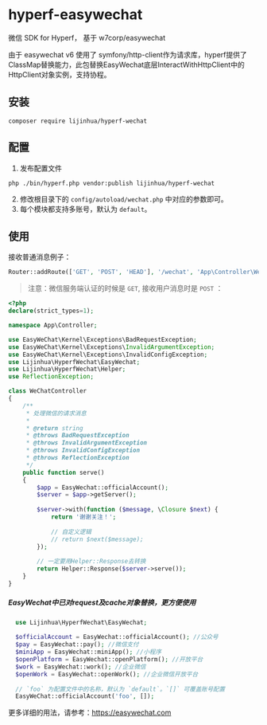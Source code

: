 # hyperf-easywechat

微信 SDK for Hyperf， 基于 w7corp/easywechat

由于 easywechat v6 使用了 symfony/http-client作为请求库，hyperf提供了ClassMap替换能力，此包替换EasyWechat底层InteractWithHttpClient中的HttpClient对象实例，支持协程。

## 安装

```shell script
composer require lijinhua/hyperf-wechat
```

## 配置

1. 发布配置文件

```shell script
php ./bin/hyperf.php vendor:publish lijinhua/hyperf-wechat
```

2. 修改根目录下的 `config/autoload/wechat.php` 中对应的参数即可。
3. 每个模块都支持多账号，默认为 `default`。

## 使用

接收普通消息例子：

```php
Router::addRoute(['GET', 'POST', 'HEAD'], '/wechat', 'App\Controller\WeChatController@serve');
```

> 注意：微信服务端认证的时候是 `GET`, 接收用户消息时是 `POST` ：

```php
<?php
declare(strict_types=1);

namespace App\Controller;

use EasyWeChat\Kernel\Exceptions\BadRequestException;
use EasyWeChat\Kernel\Exceptions\InvalidArgumentException;
use EasyWeChat\Kernel\Exceptions\InvalidConfigException;
use Lijinhua\HyperfWechat\EasyWechat;
use Lijinhua\HyperfWechat\Helper;
use ReflectionException;

class WeChatController
{
    /**
     * 处理微信的请求消息
     *
     * @return string
     * @throws BadRequestException
     * @throws InvalidArgumentException
     * @throws InvalidConfigException
     * @throws ReflectionException
     */
    public function serve()
    {
        $app = EasyWechat::officialAccount();
        $server = $app->getServer();
        
        $server->with(function ($message, \Closure $next) {
            return '谢谢关注！';
            
            // 自定义逻辑
            // return $next($message);
        });
        
        // 一定要用Helper::Response去转换
        return Helper::Response($server->serve());
    }
}
```

##### EasyWechat中已对request及cache对象替换，更方便使用

```php
  use Lijinhua\HyperfWechat\EasyWechat;
  
  $officialAccount = EasyWechat::officialAccount(); //公众号
  $pay = EasyWechat::pay(); //微信支付
  $miniApp = EasyWechat::miniApp(); //小程序
  $openPlatform = EasyWechat::openPlatform(); //开放平台
  $work = EasyWechat::work(); //企业微信
  $openWork = EasyWechat::openWork(); //企业微信开放平台
  
  // `foo` 为配置文件中的名称，默认为 `default`。`[]` 可覆盖账号配置
  EasyWeChat::officialAccount('foo', []);
```

更多详细的用法，请参考：https://easywechat.com
